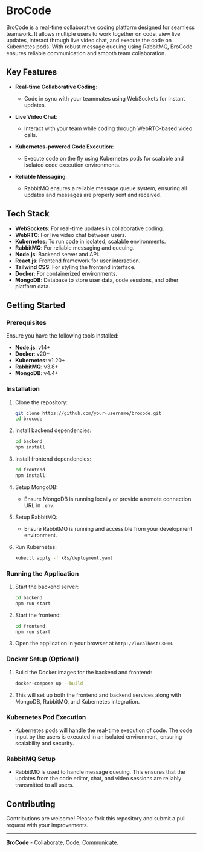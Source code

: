 # BroCode

BroCode is a real-time collaborative coding platform designed for seamless teamwork. It allows multiple users to work together on code, view live updates, interact through live video chat, and execute the code on Kubernetes pods. With robust message queuing using RabbitMQ, BroCode ensures reliable communication and smooth team collaboration.

## Key Features

- **Real-time Collaborative Coding**: 
  - Code in sync with your teammates using WebSockets for instant updates.
  
- **Live Video Chat**:
  - Interact with your team while coding through WebRTC-based video calls.

- **Kubernetes-powered Code Execution**:
  - Execute code on the fly using Kubernetes pods for scalable and isolated code execution environments.

- **Reliable Messaging**:
  - RabbitMQ ensures a reliable message queue system, ensuring all updates and messages are properly sent and received.

## Tech Stack

- **WebSockets**: For real-time updates in collaborative coding.
- **WebRTC**: For live video chat between users.
- **Kubernetes**: To run code in isolated, scalable environments.
- **RabbitMQ**: For reliable messaging and queuing.
- **Node.js**: Backend server and API.
- **React.js**: Frontend framework for user interaction.
- **Tailwind CSS**: For styling the frontend interface.
- **Docker**: For containerized environments.
- **MongoDB**: Database to store user data, code sessions, and other platform data.

## Getting Started

### Prerequisites

Ensure you have the following tools installed:

- **Node.js**: v14+ 
- **Docker**: v20+ 
- **Kubernetes**: v1.20+ 
- **RabbitMQ**: v3.8+
- **MongoDB**: v4.4+

### Installation

1. Clone the repository:
    ```bash
    git clone https://github.com/your-username/brocode.git
    cd brocode
    ```

2. Install backend dependencies:
    ```bash
    cd backend
    npm install
    ```

3. Install frontend dependencies:
    ```bash
    cd frontend
    npm install
    ```

4. Setup MongoDB:
   - Ensure MongoDB is running locally or provide a remote connection URL in `.env`.

5. Setup RabbitMQ:
   - Ensure RabbitMQ is running and accessible from your development environment.

6. Run Kubernetes:
    ```bash
    kubectl apply -f k8s/deployment.yaml
    ```

### Running the Application

1. Start the backend server:
    ```bash
    cd backend
    npm run start
    ```

2. Start the frontend:
    ```bash
    cd frontend
    npm run start
    ```

3. Open the application in your browser at `http://localhost:3000`.

### Docker Setup (Optional)

1. Build the Docker images for the backend and frontend:
    ```bash
    docker-compose up --build
    ```

2. This will set up both the frontend and backend services along with MongoDB, RabbitMQ, and Kubernetes integration.

### Kubernetes Pod Execution

- Kubernetes pods will handle the real-time execution of code. The code input by the users is executed in an isolated environment, ensuring scalability and security.

### RabbitMQ Setup

- RabbitMQ is used to handle message queuing. This ensures that the updates from the code editor, chat, and video sessions are reliably transmitted to all users.

## Contributing

Contributions are welcome! Please fork this repository and submit a pull request with your improvements.

---

**BroCode** - Collaborate, Code, Communicate.
